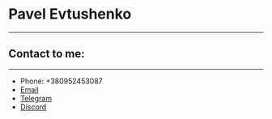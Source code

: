 # Pavel Evtushenko

---

## Contact to me:

---

- Phone: +380952453087
- [Email](mailto:whatisclamp@gmail.com)
- [Telegram](https://t.me/stclamp)
- [Discord](https://discordapp.com/users/310482656984956928)
